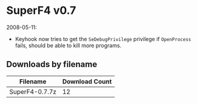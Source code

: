 # SuperF4 v0.7

2008-05-11:
- Keyhook now tries to get the `SeDebugPrivilege` privilege if `OpenProcess` fails, should be able to kill more programs.

## Downloads by filename

Filename | Download Count
-------- | --------------
SuperF4-0.7.7z | 12
